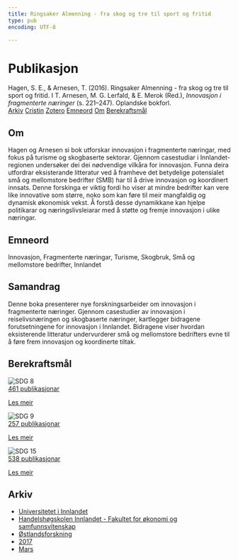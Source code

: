 ```yaml
---
title: Ringsaker Almenning - fra skog og tre til sport og fritid
type: pub
encoding: UTF-8

---
```

<h1>Publikasjon</h1>
<article id="csl-bib-container-IEYE98CZ" class="csl-bib-container">
  <div class="csl-bib-body"> <div class="csl-entry">Hagen, S. E., &#38; Arnesen, T. (2016). Ringsaker Almenning - fra skog og tre til sport og fritid. I T. Arnesen, M. G. Lerfald, &#38; E. Merok (Red.), <i>Innovasjon i fragmenterte næringer</i> (s. 221–247). Oplandske bokforl.</div> </div>
  <div class="csl-bib-buttons">
    <a href="#taxonomy-article-IEYE98CZ" alt="archive" class="csl-bib-button">Arkiv</a>
    <a href="https://app.cristin.no/results/show.jsf?id=1462300" alt="Cristin" class="csl-bib-button">Cristin</a>
    <a href="http://zotero.org/groups/5881554/items/IEYE98CZ" alt="Zotero" class="csl-bib-button">Zotero</a>
    <a href="#keywords-article-IEYE98CZ" alt="keywords" class="csl-bib-button">Emneord</a>
    <a href="#about-article-IEYE98CZ" alt="about_pub" class="csl-bib-button">Om</a>
    <a href="#sdg-article-IEYE98CZ" alt="sdg" class="csl-bib-button">Berekraftsmål</a>
  </div>
  <div id="csl-bib-meta-container-IEYE98CZ"></div>
</article>
<div id="csl-bib-meta-IEYE98CZ" class="csl-bib-meta">
  <article id="about-article-IEYE98CZ" class="about_pub-article">
    <h1>Om</h1>
    Hagen og Arnesen si bok utforskar innovasjon i fragmenterte næringar, med fokus på turisme og skogbaserte sektorar. Gjennom casestudiar i Innlandet-regionen undersøker dei dei nødvendige vilkåra for innovasjon. Funna deira utfordrar eksisterande litteratur ved å framheve det betydelige potensialet små og mellomstore bedrifter (SMB) har til å drive innovasjon og koordinert innsats. Denne forskinga er viktig fordi ho viser at mindre bedrifter kan vere like innovative som større, noko som kan føre til meir mangfaldig og dynamisk økonomisk vekst. Å forstå desse dynamikkane kan hjelpe politikarar og næringslivsleiarar med å støtte og fremje innovasjon i ulike næringar.
  </article>
  <article id="keywords-article-IEYE98CZ" class="keywords-article">
    <h1>Emneord</h1>
    Innovasjon, Fragmenterte næringar, Turisme, Skogbruk, Små og mellomstore bedrifter, Innlandet
  </article>
  <article id="abstract-article-IEYE98CZ" class="abstract-article">
    <h1>Samandrag</h1>
    Denne boka presenterer nye forskningsarbeider om innovasjon i fragmenterte næringer. Gjennom casestudier av innovasjon i reiselivsnæringen og skogbaserte næringer, kartlegger bidragene forutsetningene for innovasjon i Innlandet. Bidragene viser hvordan eksisterende litteratur undervurderer små og mellomstore bedrifters evne til å føre frem innovasjon og koordinerte tiltak.
  </article>
  <article id="sdg-article-IEYE98CZ" class="sdg-article">
    <h1>Berekraftsmål</h1>
    <div class="sdg-container"><div id="sdg8" class="sdg">
        <img src="{{< params subfolder >}}images/sdg/sdg08_nn.png" class="image" alt="SDG 8">
        <div class="sdg-overlay">
          <a href="{{< params subfolder >}}nn/archive/?sdg=8#archive" class="sdg-publication-count"><span>461</span> publikasjonar</a>
          <p><a href="https://fn.no/om-fn/fns-baerekraftsmaal/anstendig-arbeid-og-oekonomisk-vekst?lang=nno-NO" class="sdg-read-more">Les meir</a></p>
        </div>
      </div> <div id="sdg9" class="sdg">
        <img src="{{< params subfolder >}}images/sdg/sdg09_nn.png" class="image" alt="SDG 9">
        <div class="sdg-overlay">
          <a href="{{< params subfolder >}}nn/archive/?sdg=9#archive" class="sdg-publication-count"><span>257</span> publikasjonar</a>
          <p><a href="https://fn.no/om-fn/fns-baerekraftsmaal/industri-innovasjon-og-infrastruktur?lang=nno-NO" class="sdg-read-more">Les meir</a></p>
        </div>
      </div> <div id="sdg15" class="sdg">
        <img src="{{< params subfolder >}}images/sdg/sdg15_nn.png" class="image" alt="SDG 15">
        <div class="sdg-overlay">
          <a href="{{< params subfolder >}}nn/archive/?sdg=15#archive" class="sdg-publication-count"><span>538</span> publikasjonar</a>
          <p><a href="https://fn.no/om-fn/fns-baerekraftsmaal/livet-paa-land?lang=nno-NO" class="sdg-read-more">Les meir</a></p>
        </div>
      </div></div>
  </article>
  <article id="taxonomy-article-IEYE98CZ" class="taxonomy-article">
    <h1>Arkiv</h1>
    <ul>
      <li><a href="{{< params subfolder >}}nn/archive/?key=3DCRN523">Universitetet i Innlandet</a></li>
      <li><a href="{{< params subfolder >}}nn/archive/?key=DU8Q9LN9">Handelshøgskolen Innlandet - Fakultet for økonomi og samfunnsvitenskap</a></li>
      <li><a href="{{< params subfolder >}}nn/archive/?key=IRYXBU4S">Østlandsforskning</a></li>
      <li><a href="{{< params subfolder >}}nn/archive/?key=7QNIXLIV">2017</a></li>
      <li><a href="{{< params subfolder >}}nn/archive/?key=3ZIM22LG">Mars</a></li>
    </ul>
  </article>
</div>

